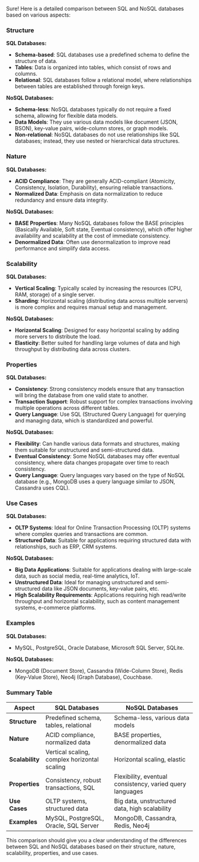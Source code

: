 Sure! Here is a detailed comparison between SQL and NoSQL databases based on various aspects:

### Structure

**SQL Databases:**

- **Schema-based**: SQL databases use a predefined schema to define the structure of data.
- **Tables**: Data is organized into tables, which consist of rows and columns.
- **Relational**: SQL databases follow a relational model, where relationships between tables are established through foreign keys.

**NoSQL Databases:**

- **Schema-less**: NoSQL databases typically do not require a fixed schema, allowing for flexible data models.
- **Data Models**: They use various data models like document (JSON, BSON), key-value pairs, wide-column stores, or graph models.
- **Non-relational**: NoSQL databases do not use relationships like SQL databases; instead, they use nested or hierarchical data structures.

### Nature

**SQL Databases:**

- **ACID Compliance**: They are generally ACID-compliant (Atomicity, Consistency, Isolation, Durability), ensuring reliable transactions.
- **Normalized Data**: Emphasis on data normalization to reduce redundancy and ensure data integrity.

**NoSQL Databases:**

- **BASE Properties**: Many NoSQL databases follow the BASE principles (Basically Available, Soft state, Eventual consistency), which offer higher availability and scalability at the cost of immediate consistency.
- **Denormalized Data**: Often use denormalization to improve read performance and simplify data access.

### Scalability

**SQL Databases:**

- **Vertical Scaling**: Typically scaled by increasing the resources (CPU, RAM, storage) of a single server.
- **Sharding**: Horizontal scaling (distributing data across multiple servers) is more complex and requires manual setup and management.

**NoSQL Databases:**

- **Horizontal Scaling**: Designed for easy horizontal scaling by adding more servers to distribute the load.
- **Elasticity**: Better suited for handling large volumes of data and high throughput by distributing data across clusters.

### Properties

**SQL Databases:**

- **Consistency**: Strong consistency models ensure that any transaction will bring the database from one valid state to another.
- **Transaction Support**: Robust support for complex transactions involving multiple operations across different tables.
- **Query Language**: Use SQL (Structured Query Language) for querying and managing data, which is standardized and powerful.

**NoSQL Databases:**

- **Flexibility**: Can handle various data formats and structures, making them suitable for unstructured and semi-structured data.
- **Eventual Consistency**: Some NoSQL databases may offer eventual consistency, where data changes propagate over time to reach consistency.
- **Query Language**: Query languages vary based on the type of NoSQL database (e.g., MongoDB uses a query language similar to JSON, Cassandra uses CQL).

### Use Cases

**SQL Databases:**

- **OLTP Systems**: Ideal for Online Transaction Processing (OLTP) systems where complex queries and transactions are common.
- **Structured Data**: Suitable for applications requiring structured data with relationships, such as ERP, CRM systems.

**NoSQL Databases:**

- **Big Data Applications**: Suitable for applications dealing with large-scale data, such as social media, real-time analytics, IoT.
- **Unstructured Data**: Ideal for managing unstructured and semi-structured data like JSON documents, key-value pairs, etc.
- **High Scalability Requirements**: Applications requiring high read/write throughput and horizontal scalability, such as content management systems, e-commerce platforms.

### Examples

**SQL Databases:**

- MySQL, PostgreSQL, Oracle Database, Microsoft SQL Server, SQLite.

**NoSQL Databases:**

- MongoDB (Document Store), Cassandra (Wide-Column Store), Redis (Key-Value Store), Neo4j (Graph Database), Couchbase.

### Summary Table

| Aspect          | SQL Databases                                | NoSQL Databases                                           |
| --------------- | -------------------------------------------- | --------------------------------------------------------- |
| **Structure**   | Predefined schema, tables, relational        | Schema-less, various data models                          |
| **Nature**      | ACID compliance, normalized data             | BASE properties, denormalized data                        |
| **Scalability** | Vertical scaling, complex horizontal scaling | Horizontal scaling, elastic                               |
| **Properties**  | Consistency, robust transactions, SQL        | Flexibility, eventual consistency, varied query languages |
| **Use Cases**   | OLTP systems, structured data                | Big data, unstructured data, high scalability             |
| **Examples**    | MySQL, PostgreSQL, Oracle, SQL Server        | MongoDB, Cassandra, Redis, Neo4j                          |

This comparison should give you a clear understanding of the differences between SQL and NoSQL databases based on their structure, nature, scalability, properties, and use cases.
